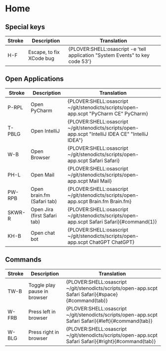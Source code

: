 # Home 

## Special keys

| Stroke | Description              | Translation                                                                     |
|--------|--------------------------|---------------------------------------------------------------------------------|
| H-F    | Escape, to fix XCode bug | {PLOVER:SHELL:osascript -e 'tell application \"System Events\" to key code 53'} |

## Open Applications

| Stroke | Description                  | Translation                                                                                            |
|--------|------------------------------|--------------------------------------------------------------------------------------------------------|
| P-RPL  | Open PyCharm                 | {PLOVER:SHELL:osascript ~/git/stenodicts/scripts/open-app.scpt \"PyCharm CE\" PyCharm}                 |
| T-PBLG | Open IntelliJ                | {PLOVER:SHELL:osascript ~/git/stenodicts/scripts/open-app.scpt \"IntelliJ IDEA CE\" \"IntelliJ IDEA\"} |
| W-B    | Open Browser                 | {PLOVER:SHELL:osascript ~/git/stenodicts/scripts/open-app.scpt Safari Safari}                          |
| PH-L   | Open Mail                    | {PLOVER:SHELL:osascript ~/git/stenodicts/scripts/open-app.scpt Mail Mail}                              |
| PW-RPB | Open brain.fm (Safari tab)   | {PLOVER:SHELL:osascript ~/git/stenodicts/scripts/open-app.scpt Brain.fm Brain.fm}                      |
| SKWR-R | Open Jira (first Safari tab) | {PLOVER:SHELL:osascript ~/git/stenodicts/scripts/open-app.scpt Safari Safari}{#command(1)}             |
| KH-B   | Open chat bot                | {PLOVER:SHELL:osascript ~/git/stenodicts/scripts/open-app.scpt ChatGPT ChatGPT}                        |


## Commands

| Stroke  | Description                  | Translation                                                                                          |
|---------|------------------------------|------------------------------------------------------------------------------------------------------|
| TW-B    | Toggle play pause in browser | {PLOVER:SHELL:osascript ~/git/stenodicts/scripts/open-app.scpt Safari Safari}{#space}{#command(tab)} |
| W-FRB   | Press left in browser        | {PLOVER:SHELL:osascript ~/git/stenodicts/scripts/open-app.scpt Safari Safari}{#left}{#command(tab)}  |
| W-BLG   | Press right in browser       | {PLOVER:SHELL:osascript ~/git/stenodicts/scripts/open-app.scpt Safari Safari}{#right}{#command(tab)} |

